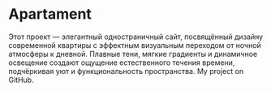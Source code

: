 # Apartament
Этот проект — элегантный одностраничный сайт, посвящённый дизайну современной квартиры с эффектным визуальным переходом от ночной атмосферы к дневной. Плавные тени, мягкие градиенты и динамичное освещение создают ощущение естественного течения времени, подчёркивая уют и функциональность пространства.  My project on GitHub.
